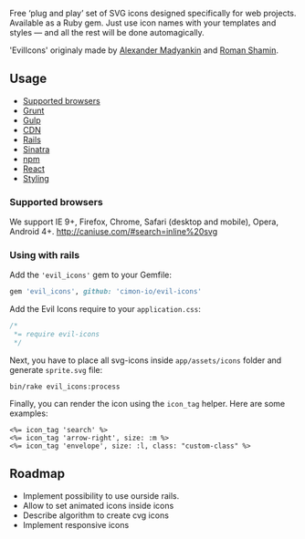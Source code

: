 Free ‘plug and play’ set of SVG icons designed specifically for web projects. Available as a Ruby gem. Just use icon names with your templates and styles — and all the rest will be done automagically.

'EvilIcons' originaly made by [Alexander Madyankin] and [Roman Shamin].

[Alexander Madyankin]:  https://twitter.com/outpunk
[Roman Shamin]:         https://twitter.com/romanshamin

## Usage

* [Supported browsers](#supported-browsers)
* [Grunt](#grunt)
* [Gulp](#gulp)
* [CDN](#cdn)
* [Rails](#rails)
* [Sinatra](#sinatra)
* [npm](#npm)
* [React](#react)
* [Styling](#styling)

### Supported browsers
We support IE 9+, Firefox, Chrome, Safari (desktop and mobile), Opera, Android 4+.
http://caniuse.com/#search=inline%20svg

### Using with rails

Add the `'evil_icons'` gem to your Gemfile:
```ruby
gem 'evil_icons', github: 'cimon-io/evil-icons'
```

Add the Evil Icons require to your `application.css`:
```css
/*
 *= require evil-icons
 */
```

Next, you have to place all svg-icons inside `app/assets/icons` folder and generate `sprite.svg` file:

```console
bin/rake evil_icons:process
```

Finally, you can render the icon using the `icon_tag` helper.
Here are some examples:
```erb
<%= icon_tag 'search' %>
<%= icon_tag 'arrow-right', size: :m %>
<%= icon_tag 'envelope', size: :l, class: "custom-class" %>
```

## Roadmap
* Implement possibility to use ourside rails.
* Allow to set animated icons inside icons
* Describe algorithm to create cvg icons
* Implement responsive icons

